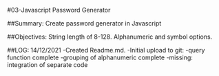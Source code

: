 #03-Javascript Password Generator

##Summary: 
Create password generator in Javascript

##Objectives: 
String length of 8-128. Alphanumeric and symbol options. 

##LOG:
14/12/2021
-Created Readme.md.
-Initial upload to git:
    -query function complete
    -grouping of alphanumeric complete
    -missing: integration of separate code

    